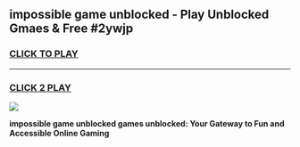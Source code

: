
## impossible game unblocked - Play Unblocked Gmaes & Free #2ywjp
<h3>
<a href="https://news.freeplayer.one?title=impossible_game_unblocked&ref=24F">CLICK TO PLAY</a></h3>
<hr>

<h3>
<a href="https://news.freeplayer.one?title=impossible_game_unblocked&ref=24F">CLICK 2 PLAY</a>
  
</h3>

<a href="https://news.freeplayer.one?title=impossible_game_unblocked&ref=24F/"><img src="https://clearcache.store/games.png"></a>


**impossible game unblocked games unblocked: Your Gateway to Fun and Accessible Online Gaming**

